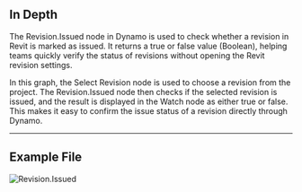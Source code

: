 ## In Depth
The Revision.Issued node in Dynamo is used to check whether a revision in Revit is marked as issued. It returns a true or false value (Boolean), helping teams quickly verify the status of revisions without opening the Revit revision settings.

In this graph, the Select Revision node is used to choose a revision from the project. The Revision.Issued node then checks if the selected revision is issued, and the result is displayed in the Watch node as either true or false. This makes it easy to confirm the issue status of a revision directly through Dynamo.

___
## Example File

![Revision.Issued](./Revit.Elements.Revision.Issued_img.jpg)